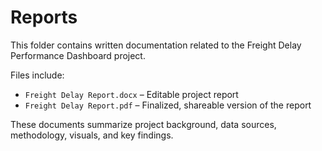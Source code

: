 # Reports

This folder contains written documentation related to the Freight Delay Performance Dashboard project.

Files include:
- `Freight Delay Report.docx` – Editable project report
- `Freight Delay Report.pdf` – Finalized, shareable version of the report

These documents summarize project background, data sources, methodology, visuals, and key findings.
